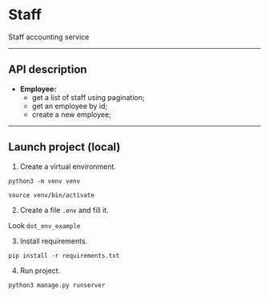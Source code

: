 # **Staff**
Staff accounting service
***

## API description

- **Employee:**
  + get a list of staff using pagination;
  + get an employee by id;
  + create a new employee;
    
***

## Launch project (local)
1. Create a virtual environment.

`python3 -m venv venv`

`source venv/bin/activate`

2. Сreate a file `.env` and fill it.

Look `dot_env_example`

3. Install requirements.

`pip install -r requirements.txt`

4. Run project.

`python3 manage.py runserver`
